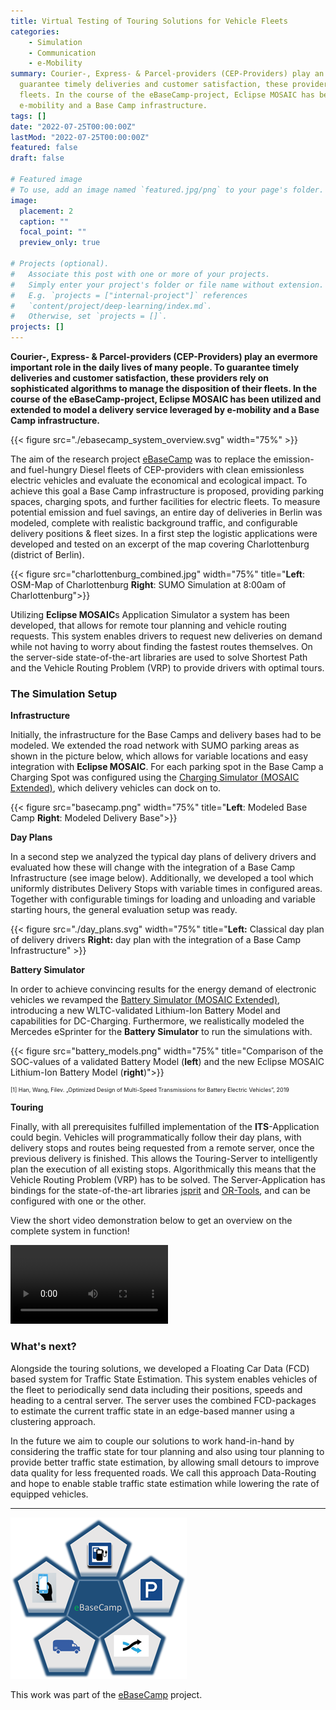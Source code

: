 ```yaml
---
title: Virtual Testing of Touring Solutions for Vehicle Fleets
categories:
    - Simulation
    - Communication
    - e-Mobility
summary: Courier-, Express- & Parcel-providers (CEP-Providers) play an evermore important role in the daily lives of many people. To
  guarantee timely deliveries and customer satisfaction, these providers rely on sophisticated algorithms to manage the disposition of their
  fleets. In the course of the eBaseCamp-project, Eclipse MOSAIC has been utilized and extended to model a delivery service leveraged by
  e-mobility and a Base Camp infrastructure.
tags: []
date: "2022-07-25T00:00:00Z"
lastMod: "2022-07-25T00:00:00Z"
featured: false
draft: false

# Featured image
# To use, add an image named `featured.jpg/png` to your page's folder.
image:
  placement: 2
  caption: ""
  focal_point: ""
  preview_only: true

# Projects (optional).
#   Associate this post with one or more of your projects.
#   Simply enter your project's folder or file name without extension.
#   E.g. `projects = ["internal-project"]` references
#   `content/project/deep-learning/index.md`.
#   Otherwise, set `projects = []`.
projects: []
---
```


**Courier-, Express- & Parcel-providers (CEP-Providers) play an evermore important role in the daily lives of many people. To
guarantee timely deliveries and customer satisfaction, these providers rely on sophisticated algorithms to manage the disposition of their
fleets. In the course of the eBaseCamp-project, Eclipse MOSAIC has been utilized and extended to model a delivery service leveraged by
e-mobility and a Base Camp infrastructure.**

{{< figure src="./ebasecamp_system_overview.svg" width="75%" >}}

The aim of the research project [eBaseCamp](https://www.digitale-technologien.de/DT/Redaktion/DE/Standardartikel/IKT-EM/IKT-Projekte/ikt-III-projekt-eBaseCamp.html) was to replace the emission- and fuel-hungry Diesel fleets of CEP-providers with
clean emissionless electric vehicles and evaluate the economical and ecological impact.
To achieve this goal a Base Camp infrastructure is proposed, providing parking spaces, charging spots, and further facilities for electric fleets.
To measure potential emission and fuel savings, an entire day of deliveries in Berlin was modeled,
complete with realistic background traffic, and configurable delivery positions & fleet sizes.
In a first step the logistic applications were developed and tested on an excerpt of the map covering Charlottenburg (district of Berlin).

{{< figure src="charlottenburg_combined.jpg" width="75%" title="**Left**: OSM-Map of Charlottenburg **Right**: SUMO Simulation at 8:00am of Charlottenburg">}}

Utilizing **Eclipse MOSAIC**s Application Simulator a system has been developed, that allows for remote tour planning and vehicle routing 
requests.
This system enables drivers to request new deliveries on demand while not having to worry about finding the fastest routes themselves.
On the server-side state-of-the-art libraries are used to solve Shortest Path and the Vehicle Routing Problem (VRP) to provide drivers with optimal tours.

### The Simulation Setup
**Infrastructure**

Initially, the infrastructure for the Base Camps and delivery bases had to be modeled.
We extended the road network with SUMO parking areas as shown in the picture below, which allows for variable locations
and easy integration with **Eclipse MOSAIC**.
For each parking spot in the Base Camp a Charging Spot was configured using the [Charging Simulator (MOSAIC Extended)](/docs/simulators/emobility_simulator_charging), which delivery vehicles can dock on to.

{{< figure src="basecamp.png" width="75%" title="**Left**: Modeled Base Camp **Right**: Modeled Delivery Base">}}


**Day Plans**

In a second step we analyzed the typical day plans of delivery drivers and evaluated how these will change with
the integration of a Base Camp Infrastructure (see image below).
Additionally, we developed a tool which uniformly distributes Delivery Stops with variable times in configured areas.
Together with configurable timings for loading and unloading and variable starting hours, the general evaluation setup was ready.

{{< figure src="./day_plans.svg" width="75%" title="**Left:** Classical day plan of delivery drivers **Right:** day plan with the integration of a Base Camp Infrastructure" >}}


**Battery Simulator**

In order to achieve convincing results for the energy demand of electronic vehicles we revamped the 
[Battery Simulator (MOSAIC Extended)](/docs/simulators/emobility_simulator_battery), introducing a new WLTC-validated
Lithium-Ion Battery Model and capabilities for DC-Charging.
Furthermore, we realistically modeled the Mercedes eSprinter for the **Battery Simulator** to run the simulations with.

{{< figure src="battery_models.png" width="75%" title="Comparison of the SOC-values of a validated Battery Model (**left**) and the new Eclipse MOSAIC Lithium-Ion Battery Model (**right**)">}}
<p style="font-size:9px">[1] Han, Wang, Filev. „Optimized Design of Multi-Speed Transmissions for Battery Electric Vehicles”, 2019</p>


**Touring**

Finally, with all prerequisites fulfilled implementation of the **ITS**-Application could begin. 
Vehicles will programmatically follow their day plans, with delivery stops and routes being requested from a remote server,
once the previous delivery is finished. This allows the Touring-Server to intelligently plan the execution of all existing stops.
Algorithmically this means that the Vehicle Routing Problem (VRP) has to be solved. The Server-Application has bindings for
the state-of-the-art libraries [jsprit](https://jsprit.github.io/) and [OR-Tools](https://developers.google.com/optimization), and can
be configured with one or the other. 

View the short video demonstration below to get an overview on the complete system in function!

<video controls style="width:50%">
  <source src="https://owncloud.fokus.fraunhofer.de/index.php/s/SssOmFLtZhJkurI/download" type="video/mp4">
</video>

### What's next?
Alongside the touring solutions, we developed a Floating Car Data (FCD) based system for Traffic State Estimation.
This system enables vehicles of the fleet to periodically send data including their positions, speeds and heading
to a central server. The server uses the combined FCD-packages to estimate the current traffic state in an
edge-based manner using a clustering approach.

In the future we aim to couple our solutions to work hand-in-hand by considering the traffic state for tour planning and also
using tour planning to provide better traffic state estimation, by allowing small detours to improve data quality for less frequented
roads.
We call this approach Data-Routing and hope to enable stable traffic state estimation while lowering the rate of equipped vehicles.


---

[![eBaseCamp](ebasecamp.png)](https://www.digitale-technologien.de/DT/Redaktion/DE/Standardartikel/IKT-EM/IKT-Projekte/ikt-III-projekt-eBaseCamp.html)

This work was part of the [eBaseCamp](https://www.digitale-technologien.de/DT/Redaktion/DE/Standardartikel/IKT-EM/IKT-Projekte/ikt-III-projekt-eBaseCamp.html) project.
